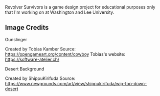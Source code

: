 Revolver Survivors is a game design project for educational purposes only that I'm working on at Washington and Lee University. 


Image Credits
----------------------------------------------------------------

Gunslinger

Created by Tobias Kamber
Source: https://opengameart.org/content/cowboy
Tobias's website: https://software-atelier.ch/


Desert Background

Created by ShippuKirifuda
Source: https://www.newgrounds.com/art/view/shippukirifuda/wip-top-down-desert


